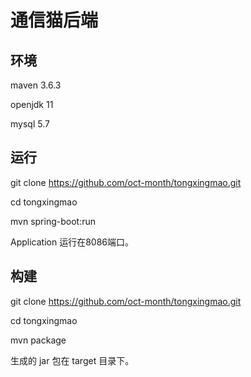# 通信猫后端

## 环境

maven 3.6.3

openjdk 11

mysql 5.7

## 运行

git clone https://github.com/oct-month/tongxingmao.git

cd tongxingmao

mvn spring-boot:run

Application 运行在8086端口。

## 构建

git clone https://github.com/oct-month/tongxingmao.git

cd tongxingmao

mvn package

生成的 jar 包在 target 目录下。
